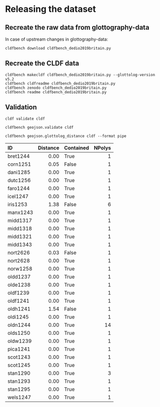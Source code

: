 # Releasing the dataset

## Recreate the raw data from glottography-data

In case of upstream changes in glottography-data:
```shell
cldfbench download cldfbench_dedio2019britain.py
```

## Recreate the CLDF data

```shell
cldfbench makecldf cldfbench_dedio2019britain.py --glottolog-version v5.2
cldfbench cldfreadme cldfbench_dedio2019britain.py
cldfbench zenodo cldfbench_dedio2019britain.py
cldfbench readme cldfbench_dedio2019britain.py
```

## Validation

```shell
cldf validate cldf
```

```shell
cldfbench geojson.validate cldf
```

```shell
cldfbench geojson.glottolog_distance cldf --format pipe
```

| ID | Distance | Contained | NPolys |
|:---------|-----------:|:------------|---------:|
| bret1244 | 0.00 | True | 1 |
| corn1251 | 0.05 | False | 1 |
| dani1285 | 0.00 | True | 1 |
| dutc1256 | 0.00 | True | 1 |
| faro1244 | 0.00 | True | 1 |
| icel1247 | 0.00 | True | 1 |
| iris1253 | 1.38 | False | 6 |
| manx1243 | 0.00 | True | 1 |
| midd1317 | 0.00 | True | 1 |
| midd1318 | 0.00 | True | 1 |
| midd1321 | 0.00 | True | 1 |
| midd1343 | 0.00 | True | 1 |
| nort2626 | 0.03 | False | 1 |
| nort2628 | 0.00 | True | 1 |
| norw1258 | 0.00 | True | 1 |
| oldd1237 | 0.00 | True | 1 |
| olde1238 | 0.00 | True | 1 |
| oldf1239 | 0.00 | True | 1 |
| oldf1241 | 0.00 | True | 1 |
| oldh1241 | 1.54 | False | 1 |
| oldi1245 | 0.00 | True | 1 |
| oldn1244 | 0.00 | True | 14 |
| olds1250 | 0.00 | True | 1 |
| oldw1239 | 0.00 | True | 1 |
| pica1241 | 0.00 | True | 1 |
| scot1243 | 0.00 | True | 1 |
| scot1245 | 0.00 | True | 1 |
| stan1290 | 0.00 | True | 3 |
| stan1293 | 0.00 | True | 1 |
| stan1295 | 0.00 | True | 1 |
| wels1247 | 0.00 | True | 1 |
